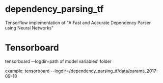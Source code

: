 # dependency_parsing_tf
Tensorflow implementation of "A Fast and Accurate Dependency Parser using Neural Networks"


# Tensorboard
tensorboard --logdir=path of model variables' folder

example: tensorboard --logdir=<base dir>/dependency_parsing_tf/data/params_2017-09-18

